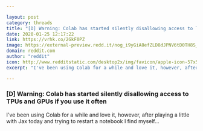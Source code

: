 ```yaml
---

layout: post
category: threads
title: "[D] Warning: Colab has started silently disallowing access to TPUs and GPUs if you use it often"
date: 2020-01-25 12:17:22
link: https://vrhk.co/2GkF0PZ
image: https://external-preview.redd.it/nog_i9yGiA8efZLD8dJPNV6tD0TH8S_ySqJfJWVyZ2U.png?width=577&height=192&auto=webp&s=e22d169469590a444d851c8a941c147537a48c06
domain: reddit.com
author: "reddit"
icon: http://www.redditstatic.com/desktop2x/img/favicon/apple-icon-57x57.png
excerpt: "I've been using Colab for a while and love it, however, after playing a little with Jax today and trying to restart a notebook I find myself..."

---
```


### [D] Warning: Colab has started silently disallowing access to TPUs and GPUs if you use it often

I've been using Colab for a while and love it, however, after playing a little with Jax today and trying to restart a notebook I find myself...